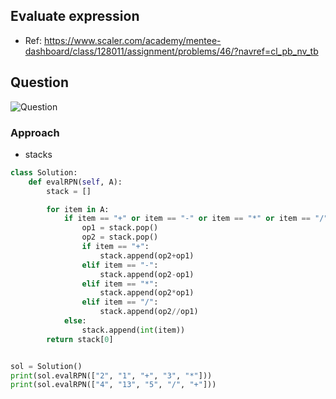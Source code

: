 
## Evaluate expression
- Ref: https://www.scaler.com/academy/mentee-dashboard/class/128011/assignment/problems/46/?navref=cl_pb_nv_tb

## Question
![Question](http://ankit-portfolio.s3-ap-southeast-1.amazonaws.com/images/datastructures/scaler/045-evaluate-expression-question.png)

### Approach
- stacks

```py
class Solution:
    def evalRPN(self, A):
        stack = []

        for item in A:
            if item == "+" or item == "-" or item == "*" or item == "/":
                op1 = stack.pop()
                op2 = stack.pop()
                if item == "+":
                    stack.append(op2+op1)
                elif item == "-":
                    stack.append(op2-op1)
                elif item == "*":
                    stack.append(op2*op1)
                elif item == "/":
                    stack.append(op2//op1)
            else:
                stack.append(int(item))
        return stack[0]


sol = Solution()
print(sol.evalRPN(["2", "1", "+", "3", "*"]))
print(sol.evalRPN(["4", "13", "5", "/", "+"]))
```